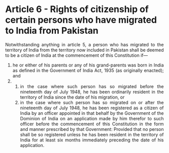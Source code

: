 # Article 6 - Rights of citizenship of certain persons who have migrated to India from Pakistan
<div style="text-align: justify">
Notwithstanding anything in article 5, a person who has migrated to the territory of India from the territory now included in Pakistan shall be deemed to be a citizen of India at the commencement of this Constitution if—
</div>

1.	<div style="text-align: justify">he or either of his parents or any of his grand-parents was born in India as defined in the Government of India Act, 1935 (as originally enacted); and </div>
2. ​
    1. <div style="text-align: justify">in the case where such person has so migrated before the nineteenth day of July 1948, he has been ordinarily resident in the territory of India since the date of his migration, or</div>

    2. <div style="text-align: justify">in the case where such person has so migrated on or after the nineteenth day of July 1948, he has been registered as a citizen of India by an officer appointed in that behalf by the Government of the Dominion of India on an application made by him therefor to such officer before the commencement of this Constitution in the form and manner prescribed by that Government: Provided that no person shall be so registered unless he has been resident in the territory of India for at least six months immediately preceding the date of his application.</div>